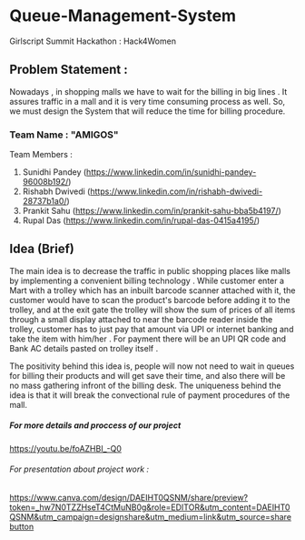 # Queue-Management-System
Girlscript Summit Hackathon : Hack4Women
 
## Problem Statement :
Nowadays , in shopping malls we have to wait for the billing in big lines . It assures traffic in a mall and it is very time consuming process as well. So, we must design the System that will reduce the time for billing procedure.

### Team Name : "AMIGOS"
Team Members : 
1. Sunidhi Pandey (https://www.linkedin.com/in/sunidhi-pandey-96008b192/)
2. Rishabh Dwivedi (https://www.linkedin.com/in/rishabh-dwivedi-28737b1a0/)
3. Prankit Sahu (https://www.linkedin.com/in/prankit-sahu-bba5b4197/)
4. Rupal Das (https://www.linkedin.com/in/rupal-das-0415a4195/)

## Idea (Brief)
The main idea is to decrease the traffic in public shopping places like malls by implementing a convenient billing technology .
While customer enter a Mart with a trolley which has an inbuilt barcode scanner attached with it, the customer would have to scan the product's barcode before adding it to the trolley, and at the exit gate the trolley will show the sum of prices of all items through a small display attached to near the barcode reader inside the trolley, customer has to just pay that amount via UPI or internet banking and take the item with him/her .
For payment there will be an UPI QR code and Bank AC details pasted on trolley itself .

The positivity behind this idea is, people will now not need to wait in queues for billing their products and will get save their time, and also there will be no mass gathering infront of the billing desk.
The uniqueness behind the idea is that it will break the convectional rule of payment procedures of the mall.

##### For more details and proccess of our project 
https://youtu.be/foAZHBI_-Q0

###### For presentation about project work :
https://www.canva.com/design/DAEIHT0QSNM/share/preview?token=_hw7N0TZZHseT4CtMuNB0g&role=EDITOR&utm_content=DAEIHT0QSNM&utm_campaign=designshare&utm_medium=link&utm_source=sharebutton
